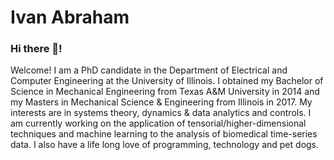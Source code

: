 # Ivan Abraham

<!--
**iabraham/iabraham** is a ✨ _special_ ✨ repository because its `README.md` (this file) appears on your GitHub profile.

Here are some ideas to get you started:

- 🔭 I’m currently working on ...
- 🌱 I’m currently learning ...
- 👯 I’m looking to collaborate on ...
- 🤔 I’m looking for help with ...
- 💬 Ask me about ...
- 📫 How to reach me: ...
- 😄 Pronouns: ...
- ⚡ Fun fact: ...
-->
### Hi there 👋!

Welcome! I am a PhD candidate in the Department of Electrical and Computer Engineering at the University of Illinois. I obtained my Bachelor of Science in Mechanical Engineering from Texas A&M University in 2014 and my Masters in Mechanical Science & Engineering from Illinois in 2017. My interests are in systems theory, dynamics & data analytics and controls. I am currently working on the application of tensorial/higher-dimensional techniques and machine learning to the analysis of biomedical time-series data. I also have a life long love of programming, technology and pet dogs.
